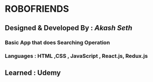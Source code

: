 # ROBOFRIENDS 

## Designed & Developed By : *Akash Seth*

### Basic App that does Searching Operation 

### Languages : HTML ,CSS , JavaScript , React.js, Redux.js

## Learned : Udemy
